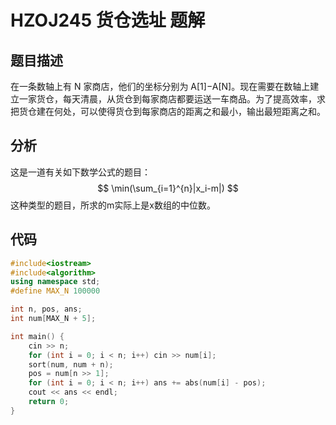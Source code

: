 # HZOJ245 货仓选址 题解

## 题目描述

 在一条数轴上有 N 家商店，他们的坐标分别为 A[1]−A[N]。现在需要在数轴上建立一家货仓，每天清晨，从货仓到每家商店都要运送一车商品。为了提高效率，求把货仓建在何处，可以使得货仓到每家商店的距离之和最小，输出最短距离之和。



## 分析

这是一道有关如下数学公式的题目：
$$
\min(\sum_{i=1}^{n}|x_i-m|)
$$
这种类型的题目，所求的m实际上是x数组的中位数。



## 代码

```c++
#include<iostream>
#include<algorithm>
using namespace std;
#define MAX_N 100000

int n, pos, ans;
int num[MAX_N + 5];

int main() {
    cin >> n;
    for (int i = 0; i < n; i++) cin >> num[i];
    sort(num, num + n);
    pos = num[n >> 1];
    for (int i = 0; i < n; i++) ans += abs(num[i] - pos);
    cout << ans << endl;
    return 0;
}
```

